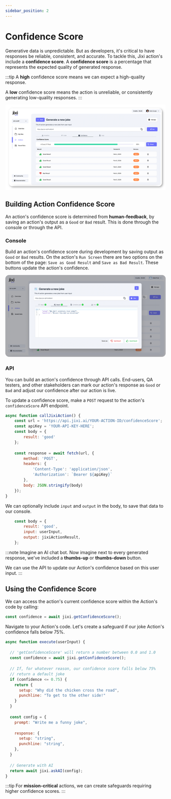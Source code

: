 ```yaml
---
sidebar_position: 2
---
```


# Confidence Score

Generative data is unpredictable. But as developers, it's critical to have responses be reliable,
consistent, and accurate. To tackle this, Jixi action's include a **confidence score**. A 
**confidence score** is a percentage that represents the expected quality of generated response. 

:::tip
A **high** confidence score means we can expect a high-quality response.

A **low** confidence score means the action is unreliable, or consistently generating low-quality
responses. 
:::

![confidence-score-page.png](..%2F..%2Fstatic%2Fimg%2Fconfidence-score-page.png)


## Building Action Confidence Score

An action's confidence score is determined from **human-feedback**, by saving an action's output as a
`Good` or `Bad` result. This is done through the console or through the API.

### Console

Build an action's confidence score during development by saving output as `Good` or `Bad` results. 
On the action's `Run Screen` there are two options on the bottom of the page: `Save as Good Result`
and `Save as Bad Result`. These buttons update the action's confidence. 

![save-confidence.png](..%2F..%2Fstatic%2Fimg%2Fsave-confidence.png)


### API

You can build an action's confidence through API calls. End-users, QA testers, and
other stakeholders can mark our action's response as `Good` or `Bad` and adjust our confidence after
our action is live.

To update a confidence score, make a `POST` request to the action's `confidenceScore` API endpoint.

```javascript
async function callJixiAction() {
    const url = 'https://api.jixi.ai/YOUR-ACTION-ID/confidenceScore';
    const apiKey = 'YOUR-API-KEY-HERE';
    const body = { 
        result: 'good' 
    };

    const response = await fetch(url, {
        method: 'POST',
        headers: {
            'Content-Type': 'application/json',
            'Authorization': `Bearer ${apiKey}`
        },
        body: JSON.stringify(body)
    });
}
```

We can optionally include `input` and `output` in the body, to save that data to our console.

```javascript
    const body = { 
        result: 'good',
        input: userInput,
        output: jixiActionResult,
    };
```

:::note
Imagine an AI chat bot. Now imagine next to every generated response, we've included a **thumbs-up** or **thumbs-down**
button.

We can use the API to update our Action's confidence based on this user input.
:::

## Using the Confidence Score

We can access the action's current confidence score within the Action's code by calling:
```javascript
const confidence = await jixi.getConfidenceScore();
```

Navigate to your Action's code. Let's create a safeguard if our joke Action's confidence falls below 75%.

```javascript
async function execute(userInput) {

  // 'getConfidenceScore' will return a number between 0.0 and 1.0
  const confidence = await jixi.getConfidenceScore();

  // If, for whatever reason, our confidence score falls below 75%
  // return a default joke
  if (confidence <= 0.75) {
    return {
      setup: "Why did the chicken cross the road",
      punchline: "To get to the other side!"
    }
  }
  
  const config = {
    prompt: "Write me a funny joke",
    
    response: {
      setup: "string",
      punchline: "string",
    },
  }
  
  // Generate with AI
  return await jixi.askAI(config);
}
```

:::tip
For **mission-critical** actions, we can create safeguards requiring higher confidence scores.
:::